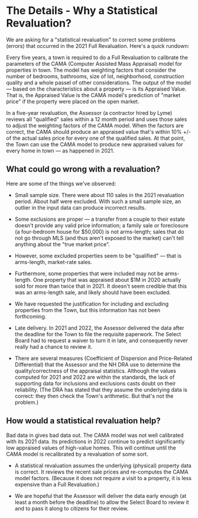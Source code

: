 <br>

# The Details - Why a Statistical Revaluation?

We are asking for a "statistical revaluation" to correct some problems (errors) that occurred in the 2021 Full Revaluation. Here's a quick rundown:

Every five years, a town is required to do a Full Revaluation to calibrate
the parameters of the CAMA (Computer Assisted Mass Appraisal) model for properties in town.
The model has weighting factors that consider the number of
bedrooms, bathrooms, size of lot, neighborhood, construction quality
and a whole passel of other considerations.
The output of the model &mdash; based on the characteristics
about a property &mdash; is its Appraised Value.
That is, the Appraised Value is the CAMA model's prediction of "market price"
if the property were placed on the open market.

In a five-year revaluation, the Assessor (a contractor hired by Lyme)
reviews all "qualified" sales within a 12 month period and uses
those sales to adjust the weighting factors of the CAMA model.
When the factors are correct, the CAMA should produce an appraised value
that's within 10% +/- of the actual sales price for every one of the qualified sales.
At that point, the Town can use the CAMA model to produce new appraised values
for every home in town &mdash; as happened in 2021.

## What could go wrong with a revaluation?

Here are some of the things we've observed:

- Small sample size.
There were about 110 sales in the 2021 revaluation period.
About half were excluded.
With such a small sample size, an outlier in the input data can produce incorrect results.
 
- Some exclusions are proper &mdash;
a transfer from a couple to their estate doesn't provide any valid price information;
a family sale or foreclosure (a four-bedroom house for $50,000) is not arms-length;
sales that do not go through MLS (and thus aren't exposed to the market)
can't tell anything about the "true market price".

- However, some excluded properties seem to be "qualified" &mdash;
that is arms-length, market-rate sales.

- Furthermore, some properties that were included may not be arms-length.
One property that was appraised about $1M in 2020 actually
sold for more than twice that in 2021.
It doesn't seem credible that this was an arms-length sale,
and likely should have been excluded.

- We have requested the justification for including and excluding properties from the Town,
but this information has not been forthcoming.

- Late delivery. In 2021 and 2022, the Assessor delivered the data after
the deadline for the Town to file the requisite paperwork.
The Select Board had to request a waiver to turn it in late,
and consequently never really had a chance to review it.

- There are several measures (Coefficient of Dispersion and Price-Related Differential)
that the Assessor and the NH DRA use to determine the quality/correctness of the appraisal statistics.
Although the values computed for 2021 and 2022 are within the standards,
the lack of supporting data for inclusions and exclusions casts doubt on their reliability.
(The DRA has stated that they assume the underlying data is correct:
they then check the Town's arithmetic. But that's not the problem.)

## How would a statistical revaluation help?

Bad data in gives bad data out.
The CAMA model was not well calibrated with its 2021 data.
Its predictions in 2022 continue to predict significantly low appraised values of high-value homes.
This will continue until the CAMA model is recalibrated by a revaluation of some sort.

- A statistical revaluation assumes the underlying (physical) property data is correct.
It reviews the recent sale prices and re-computes the CAMA model factors.
(Because it does not require a visit to a property, it is less expensive than a Full Revaluation.)

- We are hopeful that the Assessor will deliver the data early enough
(at least a month before the deadline) to allow the Select Board
to review it and to pass it along to citizens for their review.

<!--

There is concern about the impact of Lyme’s revaluation on the fairness of Lyme's property tax for 2021:

- Lyme voters approved spending increases of about 4% more than last year.
- _But..._ many property tax bills went up by 20% or 30%
- Properties valued between $100,000 and $250,000 (137 homes and residences) increased an average of 12.78%
- Properties valued between $1,000,000 and $1,500,000 (41 homes and residences) decreased an average of 0.57%

#### How does Lyme determine a property tax bill??

The NH Department of Revenue divides the “tax effort” – the total raised for municipal, school (local and state), and county budgets - by the total of the assessed value of all properties. This determines the Tax Rate. The assessed value of each property (per thousand dollars) is then multiplied by the Tax Rate to determine each property’s tax bill.

In 2021, two things happened. The town valuation went up by about 15% (because of the revaluation) and the tax effort increased about 4%. If all property assessments increased by the same percentage, the average property tax bill would increase by about 4%.

#### What is the “Revaluation” process?

There are 1,059 properties in Lyme. 78 are tax-exempt because they are owned by federal, state, or local governments or non-profit organizations. The remaining 981 properties share the property tax burden according to their assessed value.

The State of NH requires the Select Board to maintain an accurate inventory of the property in town.
There are a lot of properties, so the Select Board contracts with
a professional assessor to perform this task on their behalf.

Each year, the assessor updates the records for one quarter of the properties in town including any new development. Every fifth year, the assessor reviews and updates the values assigned to all properties so their appraised value is at, or close to, “fair market value”. This updating is called the Revaluation. New values are based on standard assessing formulas, actual visits to the property, and any recent sales which indicate the _actual_ market value.

If all properties are appraised at the same relative value to market, the property tax burden will be shared equitably across all taxpayers.

However, if some properties are valued significantly below their market value while others are valued at or above their market value, the tax burden will not be shared equitably.

#### Why does this matter?

In 2021 there was a troubling variation in changes to individual property taxes. Many properties increased much more than the average - as much as 20% or 30% - with no clear explanation. This matters for several reasons.

- This matters to the individual property owner. When their taxes increase far more than the average, the Town owes them an explanation for that increase. If they file for an abatement, they may get the tax reduced.
- The increased appraisal carries over for the next five years, meaning the taxpayer will continue to pay on the higher assessment at least until the next revaluation.
- There is a pattern that modestly-priced homes received the largest increases, while higher-value homes saw smaller increases, or even decreases. This appears to be an unfair shift of the tax burden onto the lower price homes, arguably the least able to afford the increase.
- In this fifth-year revaluation process, the Assessor excluded a number of recent sales from consideration. This raises questions about the accuracy of the revaluation.
- Finally, if a significant number of properties are under-assessed (that is, if their assessed value falls below the fair market value), this has the effect of increasing the Tax Rate for all residents.

#### What can be done?

As noted, if you feel your tax increased unfairly,
you can [file for an abatement.](https://www.lymenh.gov/sites/g/files/vyhlif4636/f/uploads/revisedabatementform.pdf)
This is a formal request to the Select Board to review and possibly
reduce your assessment. The deadline for an abatement is March 1.

Also, the [Elderly Tax Exemption](https://www.lymenh.gov/assessing-department/pages/elderly-tax-exemption)
applies to property owners who are at least 65 years old and meet certain income requirements.

The Select Board plans to discuss this subject on Thursday February 10th at 9:00 am.
Questions about the variation in tax increases (and decreases) will be addressed since
they don't seem to follow any clear logic or pattern.
Please feel free to attend in-person or tune in via zoom (Link coming...)

-->
